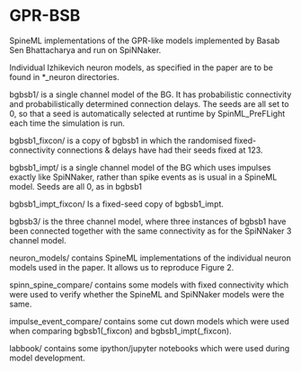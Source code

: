 # GPR-BSB

SpineML implementations of the GPR-like models implemented by Basab Sen
Bhattacharya and run on SpiNNaker.

Individual Izhikevich neuron models, as specified in the paper are to be
found in *_neuron directories.

bgbsb1/ is a single channel model of the BG. It has probabilistic
connectivity and probabilistically determined connection delays. The
seeds are all set to 0, so that a seed is automatically selected at
runtime by SpinML_PreFLight each time the simulation is run.

bgbsb1_fixcon/ is a copy of bgbsb1 in which the randomised
fixed-connectivity connections & delays have had their seeds fixed at
123.

bgbsb1_impt/ is a single channel model of the BG which uses impulses
exactly like SpiNNaker, rather than spike events as is usual in a
SpineML model. Seeds are all 0, as in bgbsb1

bgbsb1_impt_fixcon/ Is a fixed-seed copy of bgbsb1_impt.

bgbsb3/ is the three channel model, where three instances of bgbsb1
have been connected together with the same connectivity as for the
SpiNNaker 3 channel model.

neuron_models/ contains SpineML implementations of the individual
neuron models used in the paper. It allows us to reproduce Figure 2.

spinn_spine_compare/ contains some models with fixed connectivity
which were used to verify whether the SpineML and SpiNNaker models
were the same.

impulse_event_compare/ contains some cut down models which were used
when comparing bgbsb1(_fixcon) and bgbsb1_impt(_fixcon).

labbook/ contains some ipython/jupyter notebooks which were used
during model development.
